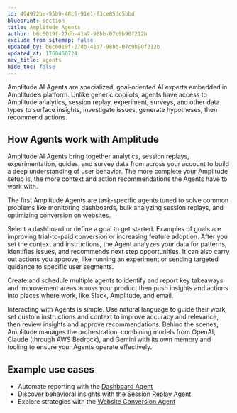 ```yaml
---
id: 494972be-95b9-48c6-91e1-f3ce85dc5bbd
blueprint: section
title: Amplitude Agents
author: b6c6019f-27db-41a7-98bb-07c9b90f212b
exclude_from_sitemap: false
updated_by: b6c6019f-27db-41a7-98bb-07c9b90f212b
updated_at: 1760460724
nav_title: agents
hide_toc: false
---
```

Amplitude AI Agents are specialized, goal‑oriented AI experts embedded in Amplitude’s platform. Unlike generic copilots, agents have access to Amplitude analytics, session replay, experiment, surveys, and other data types to surface insights, investigate issues, generate hypotheses, then recommend actions.

## How Agents work with Amplitude

Amplitude AI Agents bring together analytics, session replays, experimentation, guides, and survey data from across your account to build a deep understanding of user behavior. The more complete your Amplitude setup is, the more context and action recommendations the Agents have to work with.

The first Amplitude Agents are task-specific agents tuned to solve common problems like monitoring dashboards, bulk analyzing session replays, and optimizing conversion on websites. 

Select a dashboard or define a goal to get started. Examples of goals are improving trial-to-paid conversion or increasing feature adoption. After you set the context and instructions, the Agent analyzes your data for patterns, identifies issues, and recommends next step opportunities. It can also carry out actions you approve, like running an experiment or sending targeted guidance to specific user segments. 

Create and schedule multiple agents to identify and report key takeaways and improvement areas across your product then push insights and actions into places where work, like Slack, Amplitude, and email.

Interacting with Agents is simple. Use natural language to guide their work, set custom instructions and context to improve accuracy and relevance, then review insights and approve recommendations. Behind the scenes, Amplitude manages the orchestration, combining models from OpenAI, Claude (through AWS Bedrock), and Gemini with its own memory and tooling to ensure your Agents operate effectively.

## Example use cases

- Automate reporting with the [Dashboard Agent](/docs/agents/dashboard-agent)
- Discover behavioral insights with the [Session Replay Agent](/docs/agents/session-replay-agent)
- Explore strategies with the [Website Conversion Agent](/docs/agents/website-conversion-agent)